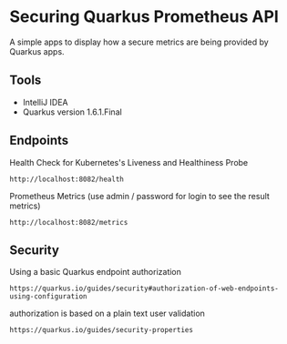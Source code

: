Securing Quarkus Prometheus API 
=======================

A simple apps to display how a secure metrics are being provided by Quarkus apps.

## Tools
- IntelliJ IDEA
- Quarkus version 1.6.1.Final

## Endpoints
Health Check for Kubernetes's Liveness and Healthiness Probe
```
http://localhost:8082/health
```

Prometheus Metrics (use admin / password for login to see the result metrics)
```
http://localhost:8082/metrics
```

## Security
Using a basic Quarkus endpoint authorization 
```
https://quarkus.io/guides/security#authorization-of-web-endpoints-using-configuration
```

authorization is based on a plain text user validation
```
https://quarkus.io/guides/security-properties
```